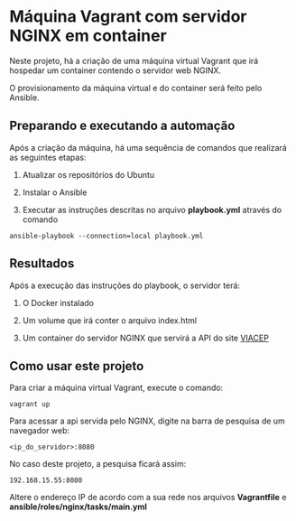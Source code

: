 # Máquina Vagrant com servidor NGINX em container

Neste projeto, há a criação de uma máquina virtual Vagrant que irá hospedar um container contendo o servidor web NGINX.

O provisionamento da máquina virtual e do container será feito pelo Ansible.

## Preparando e executando a automação

Após a criação da máquina, há uma sequência de comandos que realizará as seguintes etapas:

1. Atualizar os repositórios do Ubuntu

2. Instalar o Ansible

3. Executar as instruções descritas no arquivo **playbook.yml** através do comando

`ansible-playbook --connection=local playbook.yml`

## Resultados

Após a execução das instruções do playbook, o servidor terá:

1. O Docker instalado

2. Um volume que irá conter o arquivo index.html

3. Um container do servidor NGINX que servirá a API do site [VIACEP](https://viacep.com.br/)

## Como usar este projeto

Para criar a máquina virtual Vagrant, execute o comando:

`vagrant up`

Para acessar a api servida pelo NGINX, digite na barra de pesquisa de um navegador web:

`<ip_do_servidor>:8080`

No caso deste projeto, a pesquisa ficará assim:

`192.168.15.55:8080`

Altere o endereço IP de acordo com a sua rede nos arquivos **Vagrantfile** e **ansible/roles/nginx/tasks/main.yml**
